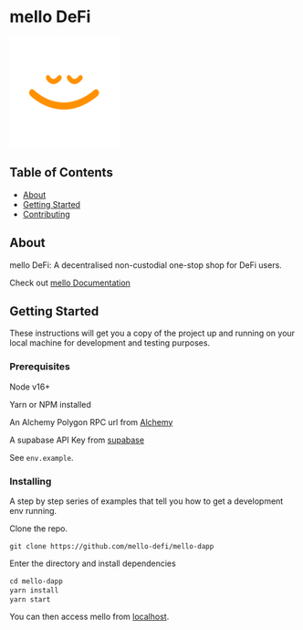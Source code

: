 # mello DeFi

![MelloLogo](https://github.com/mello-defi/mello-dapp/raw/main/public/android-chrome-192x192.png)

## Table of Contents

- [About](#about)
- [Getting Started](#getting_started)
- [Contributing](../CONTRIBUTING.md)

## About <a name = "about"></a>

mello DeFi: A decentralised non-custodial one-stop shop for DeFi users.

Check out [mello Documentation](https://docs.mellodefi.com)

## Getting Started <a name = "getting_started"></a>

These instructions will get you a copy of the project up and running on your local machine for development and testing purposes. 

### Prerequisites

Node v16+

Yarn or NPM installed

An Alchemy Polygon RPC url from [Alchemy](https://www.alchemy.com/)

A supabase API Key from [supabase](https://supabase.com)

See `env.example`.

### Installing

A step by step series of examples that tell you how to get a development env running.

Clone the repo.

```
git clone https://github.com/mello-defi/mello-dapp
```

Enter the directory and install dependencies

```
cd mello-dapp
yarn install
yarn start
```

You can then access mello from [localhost](http://localhost:3000).
